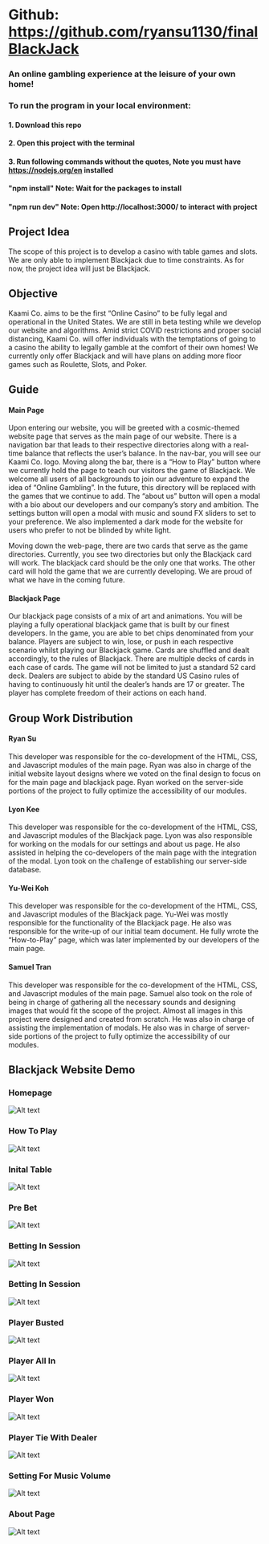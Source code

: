 # Github: https://github.com/ryansu1130/finalBlackJack
###  An online gambling experience at the leisure of your own home!

### To run the program in your local environment:
#### 1. Download this repo
#### 2. Open this project with the terminal 
#### 3. Run following commands without the quotes, Note you must have https://nodejs.org/en installed 
#### "npm install" Note: Wait for the packages to install
#### "npm run dev" Note: Open http://localhost:3000/ to interact with project

## Project Idea

The scope of this project is to develop a casino with table games and slots. We are only able to
implement Blackjack due to time constraints. As for now, the project idea will just be Blackjack.

## Objective

Kaami Co. aims to be the first “Online Casino” to be fully legal and operational in the United
States. We are still in beta testing while we develop our website and algorithms. Amid strict
COVID restrictions and proper social distancing, Kaami Co. will offer individuals with the
temptations of going to a casino the ability to legally gamble at the comfort of their own homes!
We currently only offer Blackjack and will have plans on adding more floor games such as
Roulette, Slots, and Poker.

## Guide

#### Main Page

Upon entering our website, you will be greeted with a cosmic-themed website page that serves as
the main page of our website. There is a navigation bar that leads to their respective directories
along with a real-time balance that reflects the user’s balance. In the nav-bar, you will see our
Kaami Co. logo. Moving along the bar, there is a “How to Play” button where we currently hold the
page to teach our visitors the game of Blackjack. We welcome all users of all backgrounds to join
our adventure to expand the idea of “Online Gambling”. In the future, this directory will be replaced
with the games that we continue to add. The “about us” button will open a modal with a bio about
our developers and our company’s story and ambition. The settings button will open a modal with
music and sound FX sliders to set to your preference. We also implemented a dark mode for the
website for users who prefer to not be blinded by white light.


Moving down the web-page, there are two cards that serve as the game directories. Currently, you
see two directories but only the Blackjack card will work. The blackjack card should be the only
one that works. The other card will hold the game that we are currently developing. We are proud
of what we have in the coming future.

#### Blackjack Page

Our blackjack page consists of a mix of art and animations. You will be playing a fully operational
blackjack game that is built by our finest developers. In the game, you are able to bet chips
denominated from your balance. Players are subject to win, lose, or push in each respective
scenario whilst playing our Blackjack game. Cards are shuffled and dealt accordingly, to the rules
of Blackjack. There are multiple decks of cards in each case of cards. The game will not be limited
to just a standard 52 card deck. Dealers are subject to abide by the standard US Casino rules of
having to continuously hit until the dealer’s hands are 17 or greater. The player has complete
freedom of their actions on each hand.

## Group Work Distribution

#### Ryan Su

This developer was responsible for the co-development of the HTML, CSS, and Javascript
modules of the main page. Ryan was also in charge of the initial website layout designs where we
voted on the final design to focus on for the main page and blackjack page. Ryan worked on the
server-side portions of the project to fully optimize the accessibility of our modules.

#### Lyon Kee

This developer was responsible for the co-development of the HTML, CSS, and Javascript
modules of the Blackjack page. Lyon was also responsible for working on the modals for our
settings and about us page. He also assisted in helping the co-developers of the main page with
the integration of the modal. Lyon took on the challenge of establishing our server-side database.

#### Yu-Wei Koh

This developer was responsible for the co-development of the HTML, CSS, and Javascript
modules of the Blackjack page. Yu-Wei was mostly responsible for the functionality of the
Blackjack page. He also was responsible for the write-up of our initial team document. He fully
wrote the “How-to-Play” page, which was later implemented by our developers of the main page.

#### Samuel Tran

This developer was responsible for the co-development of the HTML, CSS, and Javascript
modules of the main page. Samuel also took on the role of being in charge of gathering all the
necessary sounds and designing images that would fit the scope of the project. Almost all
images in this project were designed and created from scratch. He was also in charge of
assisting the implementation of modals. He also was in charge of server-side portions of the
project to fully optimize the accessibility of our modules.

## Blackjack Website Demo

### Homepage
![Alt text](/images/homepage.PNG)

### How To Play
![Alt text](/images/rules.PNG)

### Inital Table
![Alt text](/images/initTable.PNG)

### Pre Bet
![Alt text](/images/preBet.PNG)

### Betting In Session
![Alt text](/images/inSession.PNG)

### Betting In Session
![Alt text](/images/inSession2.PNG)

### Player Busted
![Alt text](/images/bust.PNG)

### Player All In
![Alt text](/images/Allin.PNG)

### Player Won
![Alt text](/images/won.PNG)

### Player Tie With Dealer
![Alt text](/images/tied.PNG)

### Setting For Music Volume
![Alt text](/images/setting.PNG)

### About Page
![Alt text](/images/aboutUs.PNG)